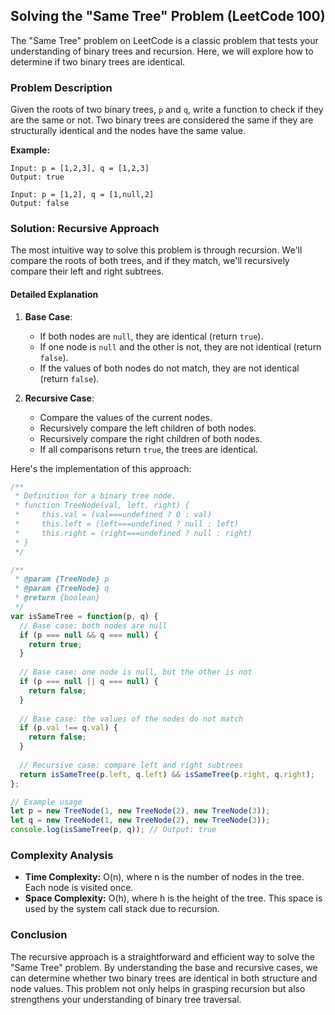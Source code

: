 ## Solving the "Same Tree" Problem (LeetCode 100)

The "Same Tree" problem on LeetCode is a classic problem that tests your understanding of binary trees and recursion. Here, we will explore how to determine if two binary trees are identical.

### Problem Description

Given the roots of two binary trees, `p` and `q`, write a function to check if they are the same or not. Two binary trees are considered the same if they are structurally identical and the nodes have the same value.

**Example:**

```
Input: p = [1,2,3], q = [1,2,3]
Output: true

Input: p = [1,2], q = [1,null,2]
Output: false
```

### Solution: Recursive Approach

The most intuitive way to solve this problem is through recursion. We'll compare the roots of both trees, and if they match, we'll recursively compare their left and right subtrees.

#### Detailed Explanation

1. **Base Case**:
   - If both nodes are `null`, they are identical (return `true`).
   - If one node is `null` and the other is not, they are not identical (return `false`).
   - If the values of both nodes do not match, they are not identical (return `false`).

2. **Recursive Case**:
   - Compare the values of the current nodes.
   - Recursively compare the left children of both nodes.
   - Recursively compare the right children of both nodes.
   - If all comparisons return `true`, the trees are identical.

Here's the implementation of this approach:

```javascript
/**
 * Definition for a binary tree node.
 * function TreeNode(val, left, right) {
 *     this.val = (val===undefined ? 0 : val)
 *     this.left = (left===undefined ? null : left)
 *     this.right = (right===undefined ? null : right)
 * }
 */

/**
 * @param {TreeNode} p
 * @param {TreeNode} q
 * @return {boolean}
 */
var isSameTree = function(p, q) {
  // Base case: both nodes are null
  if (p === null && q === null) {
    return true;
  }
  
  // Base case: one node is null, but the other is not
  if (p === null || q === null) {
    return false;
  }
  
  // Base case: the values of the nodes do not match
  if (p.val !== q.val) {
    return false;
  }
  
  // Recursive case: compare left and right subtrees
  return isSameTree(p.left, q.left) && isSameTree(p.right, q.right);
};

// Example usage
let p = new TreeNode(1, new TreeNode(2), new TreeNode(3));
let q = new TreeNode(1, new TreeNode(2), new TreeNode(3));
console.log(isSameTree(p, q)); // Output: true
```

### Complexity Analysis

- **Time Complexity:** O(n), where n is the number of nodes in the tree. Each node is visited once.
- **Space Complexity:** O(h), where h is the height of the tree. This space is used by the system call stack due to recursion.

### Conclusion

The recursive approach is a straightforward and efficient way to solve the "Same Tree" problem. By understanding the base and recursive cases, we can determine whether two binary trees are identical in both structure and node values. This problem not only helps in grasping recursion but also strengthens your understanding of binary tree traversal.